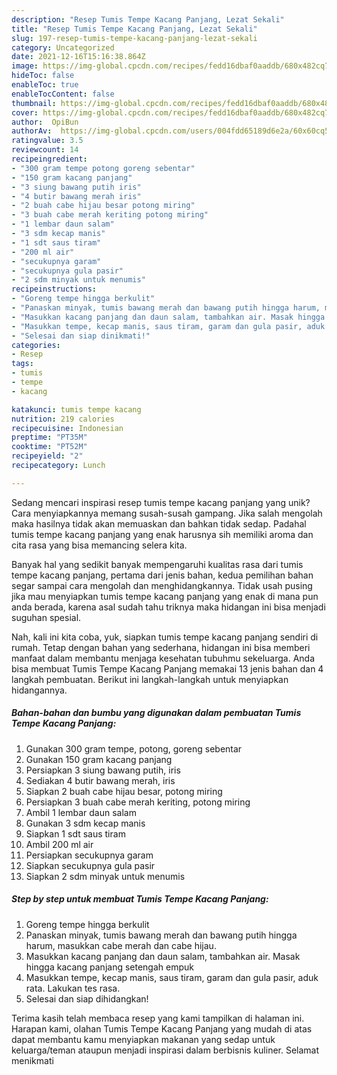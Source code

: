 ```yaml
---
description: "Resep Tumis Tempe Kacang Panjang, Lezat Sekali"
title: "Resep Tumis Tempe Kacang Panjang, Lezat Sekali"
slug: 197-resep-tumis-tempe-kacang-panjang-lezat-sekali
category: Uncategorized
date: 2021-12-16T15:16:38.864Z
image: https://img-global.cpcdn.com/recipes/fedd16dbaf0aaddb/680x482cq70/tumis-tempe-kacang-panjang-foto-resep-utama.jpg
hideToc: false
enableToc: true
enableTocContent: false
thumbnail: https://img-global.cpcdn.com/recipes/fedd16dbaf0aaddb/680x482cq70/tumis-tempe-kacang-panjang-foto-resep-utama.jpg
cover: https://img-global.cpcdn.com/recipes/fedd16dbaf0aaddb/680x482cq70/tumis-tempe-kacang-panjang-foto-resep-utama.jpg
author:  OpiBun
authorAv:  https://img-global.cpcdn.com/users/004fdd65189d6e2a/60x60cq50/avatar.jpg
ratingvalue: 3.5
reviewcount: 14
recipeingredient:
- "300 gram tempe potong goreng sebentar"
- "150 gram kacang panjang"
- "3 siung bawang putih iris"
- "4 butir bawang merah iris"
- "2 buah cabe hijau besar potong miring"
- "3 buah cabe merah keriting potong miring"
- "1 lembar daun salam"
- "3 sdm kecap manis"
- "1 sdt saus tiram"
- "200 ml air"
- "secukupnya garam"
- "secukupnya gula pasir"
- "2 sdm minyak untuk menumis"
recipeinstructions:
- "Goreng tempe hingga berkulit"
- "Panaskan minyak, tumis bawang merah dan bawang putih hingga harum, masukkan cabe merah dan cabe hijau."
- "Masukkan kacang panjang dan daun salam, tambahkan air. Masak hingga kacang panjang setengah empuk"
- "Masukkan tempe, kecap manis, saus tiram, garam dan gula pasir, aduk rata. Lakukan tes rasa."
- "Selesai dan siap dinikmati!"
categories:
- Resep
tags:
- tumis
- tempe
- kacang

katakunci: tumis tempe kacang 
nutrition: 219 calories
recipecuisine: Indonesian
preptime: "PT35M"
cooktime: "PT52M"
recipeyield: "2"
recipecategory: Lunch

---
```



Sedang mencari inspirasi resep tumis tempe kacang panjang yang unik? Cara menyiapkannya memang susah-susah gampang. Jika salah mengolah maka hasilnya tidak akan memuaskan dan bahkan tidak sedap. Padahal tumis tempe kacang panjang yang enak harusnya sih memiliki aroma dan cita rasa yang bisa memancing selera kita.




Banyak hal yang sedikit banyak mempengaruhi kualitas rasa dari tumis tempe kacang panjang, pertama dari jenis bahan, kedua pemilihan bahan segar sampai cara mengolah dan menghidangkannya. Tidak usah pusing jika mau menyiapkan tumis tempe kacang panjang yang enak di mana pun anda berada, karena asal sudah tahu triknya maka hidangan ini bisa menjadi suguhan spesial.


Nah, kali ini kita coba, yuk, siapkan tumis tempe kacang panjang sendiri di rumah. Tetap dengan bahan yang sederhana, hidangan ini bisa memberi manfaat dalam membantu menjaga kesehatan tubuhmu sekeluarga. Anda bisa membuat Tumis Tempe Kacang Panjang memakai 13 jenis bahan dan 4 langkah pembuatan. Berikut ini langkah-langkah untuk menyiapkan hidangannya.

<!--inarticleads1-->

##### Bahan-bahan dan bumbu yang digunakan dalam pembuatan Tumis Tempe Kacang Panjang:

1. Gunakan 300 gram tempe, potong, goreng sebentar
1. Gunakan 150 gram kacang panjang
1. Persiapkan 3 siung bawang putih, iris
1. Sediakan 4 butir bawang merah, iris
1. Siapkan 2 buah cabe hijau besar, potong miring
1. Persiapkan 3 buah cabe merah keriting, potong miring
1. Ambil 1 lembar daun salam
1. Gunakan 3 sdm kecap manis
1. Siapkan 1 sdt saus tiram
1. Ambil 200 ml air
1. Persiapkan secukupnya garam
1. Siapkan secukupnya gula pasir
1. Siapkan 2 sdm minyak untuk menumis




<!--inarticleads2-->

##### Step by step untuk membuat Tumis Tempe Kacang Panjang:

1. Goreng tempe hingga berkulit
1. Panaskan minyak, tumis bawang merah dan bawang putih hingga harum, masukkan cabe merah dan cabe hijau.
1. Masukkan kacang panjang dan daun salam, tambahkan air. Masak hingga kacang panjang setengah empuk
1. Masukkan tempe, kecap manis, saus tiram, garam dan gula pasir, aduk rata. Lakukan tes rasa.
1. Selesai dan siap dihidangkan!



Terima kasih telah membaca resep yang kami tampilkan di halaman ini. Harapan kami, olahan Tumis Tempe Kacang Panjang yang mudah di atas dapat membantu kamu menyiapkan makanan yang sedap untuk keluarga/teman ataupun menjadi inspirasi dalam berbisnis kuliner. Selamat menikmati

